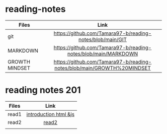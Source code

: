 # reading-notes

| Files    |      Link    | 
|----------|:-------------:| 
|   git    |  https://github.com/Tamara97-b/reading-notes/blob/main/GIT | 
| MARKDOWN |  https://github.com/Tamara97-b/reading-notes/blob/main/MARKDOWN   | 
| GROWTH MINDSET | https://github.com/Tamara97-b/reading-notes/blob/main/GROWTH%20MINDSET |


# reading notes 201

| Files    |      Link    | 
|----------|:-------------:| 
|  read1  |[introduction html &js](https://tamara97-b.github.io/reading-notes/read1htmljs)  | 
|read2  |  [read2](read2.md)   | 
|  |  |
